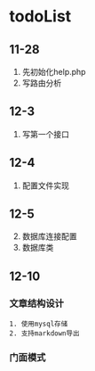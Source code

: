 # todoList

## 11-28
1. 先初始化help.php
2. 写路由分析

## 12-3
1. 写第一个接口

## 12-4
1. 配置文件实现

## 12-5
2. 数据库连接配置
3. 数据库类

## 12-10
### 文章结构设计
    1. 使用mysql存储
    2. 支持markdown导出
### 门面模式